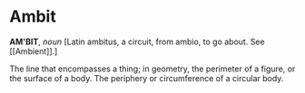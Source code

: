 # Ambit

**AM'BIT**, _noun_ \[Latin ambitus, a circuit, from ambio, to go about. See [[Ambient]].\]

The line that encompasses a thing; in geometry, the perimeter of a figure, or the surface of a body. The periphery or circumference of a circular body.